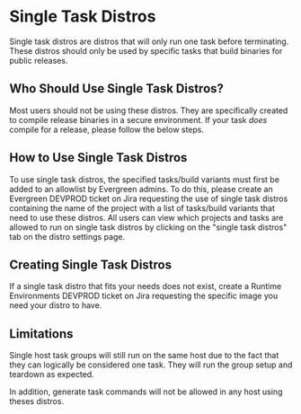# Single Task Distros

Single task distros are distros that will only run one task before terminating. These distros should only be used by specific tasks that build binaries for public releases. 

## Who Should Use Single Task Distros?

Most users should not be using these distros. They are specifically created to compile release binaries in a secure environment. If your task *does* compile for a release, please follow the below steps.

## How to Use Single Task Distros

To use single task distros, the specified tasks/build variants must first be added to an allowlist by Evergreen admins. To do this, please create an Evergreen DEVPROD ticket on Jira requesting the use of single task distros containing the name of the project with a list of tasks/build variants that need to use these distros. All users can view which projects and tasks are allowed to run on single task distros by clicking on the "single task distros" tab on the distro settings page.

## Creating Single Task Distros

If a single task distro that fits your needs does not exist, create a Runtime Environments DEVPROD ticket on Jira requesting the specific image you need your distro to have. 

## Limitations

Single host task groups will still run on the same host due to the fact that they can logically be considered one task. They will run the group setup and teardown as expected. 

In addition, generate task commands will not be allowed in any host using theses distros.
